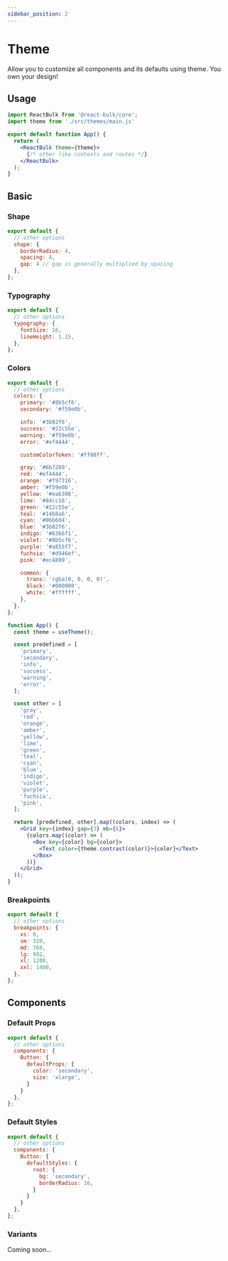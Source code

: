 ```yaml
---
sidebar_position: 2
---
```


# Theme

Allow you to customize all components and its defaults using theme. You own your design!

## Usage

```jsx title="src/index.js"
import ReactBulk from '@react-bulk/core';
import theme from './src/themes/main.js'

export default function App() {
  return (
    <ReactBulk theme={theme}>
      {/* other like contexts and routes */}
    </ReactBulk>
  );
}
```

## Basic

### Shape

```jsx title="src/themes/main.js"
export default {
  // other options
  shape: {
    borderRadius: 4,
    spacing: 4,
    gap: 4 // gap is generally multiplied by spacing
  },
};
```

### Typography

```jsx title="src/themes/main.js"
export default {
  // other options
  typography: {
    fontSize: 16,
    lineHeight: 1.15,
  },
};
```

### Colors

```jsx title="src/themes/main.js"
export default {
  // other options
  colors: {
    primary: '#8b5cf6',
    secondary: '#f59e0b',

    info: '#3b82f6',
    success: '#22c55e',
    warning: '#f59e0b',
    error: '#ef4444',

    customColorToken: '#ff00ff',

    gray: '#6b7280',
    red: '#ef4444',
    orange: '#f97316',
    amber: '#f59e0b',
    yellow: '#eab308',
    lime: '#84cc16',
    green: '#22c55e',
    teal: '#14b8a6',
    cyan: '#06b6d4',
    blue: '#3b82f6',
    indigo: '#6366f1',
    violet: '#8b5cf6',
    purple: '#a855f7',
    fuchsia: '#d946ef',
    pink: '#ec4899',

    common: {
      trans: 'rgba(0, 0, 0, 0)',
      black: '#000000',
      white: '#ffffff',
    },
  },
};
```

```jsx live
function App() {
  const theme = useTheme();

  const predefined = [
    'primary',
    'secondary',
    'info',
    'success',
    'warning',
    'error',
  ];

  const other = [
    'gray',
    'red',
    'orange',
    'amber',
    'yellow',
    'lime',
    'green',
    'teal',
    'cyan',
    'blue',
    'indigo',
    'violet',
    'purple',
    'fuchsia',
    'pink',
  ];

  return [predefined, other].map((colors, index) => (
    <Grid key={index} gap={3} mb={6}>
      {colors.map((color) => (
        <Box key={color} bg={color}>
          <Text color={theme.contrast(color)}>{color}</Text>
        </Box>
      ))}
    </Grid>
  ));
}
```

### Breakpoints

```jsx title="src/themes/main.js"
export default {
  // other options
  breakpoints: {
    xs: 0,
    sm: 320,
    md: 768,
    lg: 992,
    xl: 1200,
    xxl: 1400,
  },
};
```

## Components

### Default Props

```jsx title="src/themes/main.js"
export default {
  // other options
  components: {
    Button: {
      defaultProps: {
        color: 'secondary',
        size: 'xlarge',
      }
    }
  },
};
```

### Default Styles

```jsx title="src/themes/main.js"
export default {
  // other options
  components: {
    Button: {
      defaultStyles: {
        root: {
          bg: 'secondary',
          borderRadius: 16,
        }
      }
    }
  },
};
```

### Variants
Coming soon...
